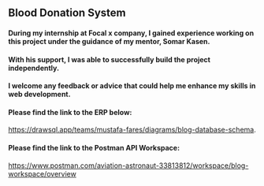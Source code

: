 ## Blood Donation System

#### During my internship at Focal x company, I gained experience working on this project under the guidance of my mentor, Somar Kasen. 
#### With his support, I was able to successfully build the project independently.
#### I welcome any feedback or advice that could help me enhance my skills in web development.
#### Please find the link to the ERP below:
https://drawsql.app/teams/mustafa-fares/diagrams/blog-database-schema.

#### Please find the link to the Postman API Workspace:
https://www.postman.com/aviation-astronaut-33813812/workspace/blog-workspace/overview
